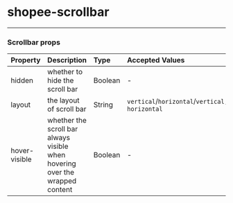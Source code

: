# shopee-scrollbar
---

### Scrollbar props
| Property | Description | Type | Accepted Values | Default |
|:--|:--|:--|:--|:--|
| hidden | whether to hide the scroll bar | Boolean | - | `false` |
| layout | the layout of scroll bar | String | `vertical`/`horizontal`/`vertical, horizontal` | `vertical, horizontal` |
| hover-visible | whether the scroll bar always visible when hovering over the wrapped content | Boolean | - | `false` |
